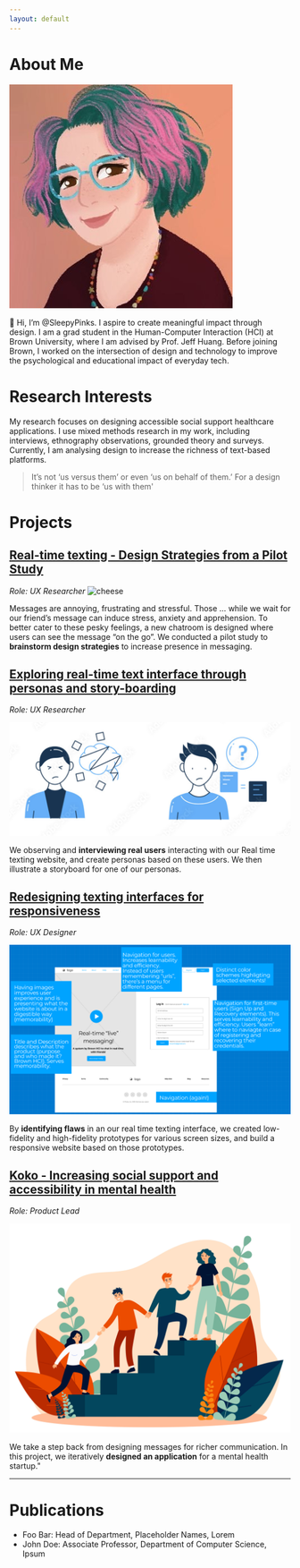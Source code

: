 ```yaml
---
layout: default
---
```


# About Me

<img class="profile-picture" src="images/1599155795154.jpeg">

👋 Hi, I’m @SleepyPinks. I aspire to create meaningful impact through design. I am a grad student in the Human-Computer Interaction (HCI) at Brown University, where I am advised by Prof. Jeff Huang. Before joining Brown, I worked on the intersection of design and technology to improve the psychological and educational impact of everyday tech.

# Research Interests

My research focuses on designing accessible social support healthcare applications. I use mixed methods research in my work, including interviews, ethnography observations, grounded theory and surveys. Currently, I am analysing design to increase the richness of text-based platforms.

> It’s not ‘us versus them’ or even ‘us on behalf of them.’ For a design thinker it has to be ‘us with them'

# Projects

## [**Real-time texting - Design Strategies from a Pilot Study**](https://sleepypinks.github.io/userstudy)

*Role: UX Researcher*
![cheese](images/texting.jpeg)

Messages are annoying, frustrating and stressful. Those … while we wait for our friend’s message can induce stress, anxiety and apprehension. To better cater to these pesky feelings, a new chatroom is designed where users can see the message “on the go”. We conducted a pilot study to **brainstorm design strategies** to increase presence in messaging.

## [**Exploring real-time text interface through personas and story-boarding**](https://sleepypinks.github.io/personas)

*Role: UX Researcher*

![confuse2.png](images/confuse2.png)

We observing and **interviewing real users** interacting with our Real time texting website, and create personas based on these users. We then illustrate a storyboard for one of our personas.
 
## [**Redesigning texting interfaces for responsiveness**](https://sleepypinks.github.io/redesign)

*Role: UX Designer*

![desktop.jpeg](images/desktop.jpeg)

By **identifying flaws** in an our real time texting interface, we created low-fidelity and high-fidelity prototypes for various screen sizes, and build a responsive website based on those prototypes.

## [**Koko - Increasing social support and accessibility in mental health**](https://sleepypinks.github.io/koko)

*Role: Product Lead*

![/peer_support](images//peersupport.jpeg)

We take a step back from designing messages for richer communication. In this project, we iteratively **designed an application** for a mental health startup."

---


# Publications

* Foo Bar: Head of Department, Placeholder Names, Lorem
* John Doe: Associate Professor, Department of Computer Science, Ipsum
